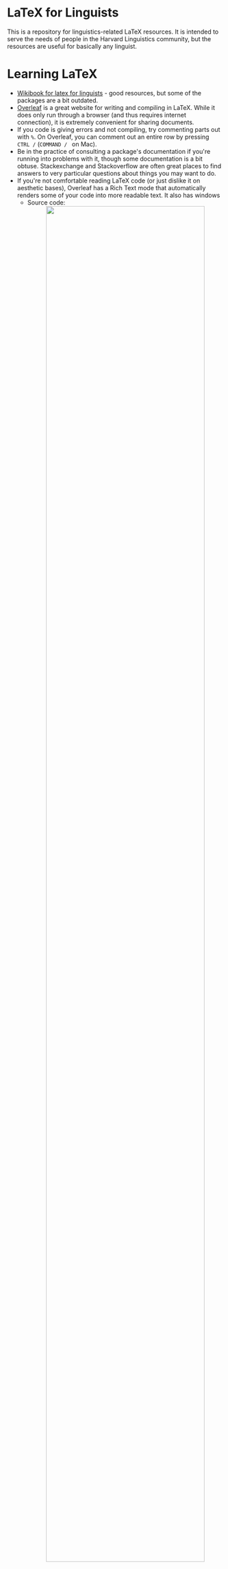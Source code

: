 # LaTeX for Linguists

This is a repository for linguistics-related LaTeX resources.  It is intended to serve the needs of people in the Harvard Linguistics community, but the resources are useful for basically any linguist.

<!-- [Examples of essential functions](/ExampleFiles/exampleFiles.md) -->

# Learning LaTeX

* [Wikibook for latex for linguists](https://en.wikibooks.org/wiki/LaTeX/Linguistics) - good resources, but some of the packages are a bit outdated.
* [Overleaf](https://www.overleaf.com/) is a great website for writing and compiling in LaTeX.  While it does only run through a browser (and thus requires internet connection), it is extremely convenient for sharing documents.
* If you code is giving errors and not compiling, try commenting parts out with ```%```.  On Overleaf, you can comment out an entire row by pressing ```CTRL /``` (```COMMAND / ``` on Mac).
* Be in the practice of consulting a package's documentation if you're running into problems with it, though some documentation is a bit obtuse.  Stackexchange and Stackoverflow are often great places to find answers to very particular questions about things you may want to do.
* If you're not comfortable reading LaTeX code (or just dislike it on aesthetic bases), Overleaf has a Rich Text mode that automatically renders some of your code into more readable text.  It also has windows
    * Source code:<br><center><img src="ExampleFiles/Images/source.png" style="width:90%;height:90%"/></center>
    * Rich text:<br><center><img src="ExampleFiles/Images/richText.png" style="width:90%;height:90%"/></center>


# Very useful tools and things

* [Table generator](https://www.tablesgenerator.com/) - Generates latex code for excel-style tables.
* [comphrehensive latex symbols list](http://tug.ctan.org/info/symbols/comprehensive/symbols-a4.pdf)
* [detexify](https://detexify.kirelabs.org/classify.html) - You draw the symbol and it tells you which package you can get it in, and its command.
* [Kevin's OT table generator](https://meluhha.com/tabular/)
* [tipa codes](https://jon.dehdari.org/tutorials/tipachart_mod.pdf) - Most of the codes for the IPA package ```tipa``` that you can invoke in ```\textipa{}```.
* [Semantics and Pragmatics stylesheet for reference](/ExampleFiles/BibliographyStylesheets/spbasic.bst) - works for ```natbib``` (possibly ```bibtex```?)

# Sample Files

* 2022 LaTeX workshop - linguex, IPA, some symbols, Forest [[PDF](/ExampleFiles/2022_Workshop_linguex_ipa_diacritics_trees_tableaux.pdf), [TeX](/ExampleFiles/2022_Workshop_linguex_ipa_diacritics_trees_tableaux.tex)]
* Basic slides, showing how to do transitions [[PDF](/ExampleFiles/slides.pdf), [TeX](/ExampleFiles/slides.tex)]
* Advanced tables [[PDF](/ExampleFiles/NiceFiguresAndTables.pdf)), [TeX](/ExampleFiles/NiceFiguresAndTables.tex)]

## Abstracts

* Kirby, Ian. 2022. Pre-exhaustification Creates Multifunctionality: Evidence from Tuvan *-daa*. (WCCFL). [[PDF](/ExampleFiles/Kirby%20WCCFL%202022%20Abstract.pdf),  [TeX](/ExampleFiles/Kirby%20WCCFL%202022%20Abstract.tex)]
* Ross, Hayley. 2022. Quantifiying weak and strong crossover for *wh*-crossover and proper names. (SuB). [[PDF](/ExampleFiles/SuB_Abstract_Crossover.pdf), [TeX](/ExampleFiles/SuB_Abstract_Crossover.tex)]

## Sample handouts

* Ross, Hayley. Handout 10 function application [[PDF](/ExampleFiles/Handout%2010-Function%20Application-FilledOut.tex), [TeX](/ExampleFiles/Handout%2010-Function%20Application-FilledOut.tex)]


## Posters

* Ross, Hayley. 2022. Impliciations of the Danish definiteness alternation for concord in Nanosyntax. (SinFonIJA). [[PDF](/ExampleFiles/SinFonIJAPosterNanosyntax.pdf)], [TeX](/ExampleFiles/SinfonIJAPosterNanosyntax.tex)]

## Slides

* Basic linguistics slides, with transitions. [[PDF](/ExampleFiles/slides.pdf), [TeX](/ExampleFiles/slides.tex)]
* Ross, Hayley. 2021. Implications of the Danish definiteness alternation for concord in Nanosyntax. (SinFonIJA) [[PDF](/ExampleFiles/SinFonIJALightningTalkImplicationsDanishNanosyntax.pdf), [TeX](/ExampleFiles/SinFonIJALightningTalkImplicationsDanishNanosyntax.tex)]


# Packages and basic linguistics conventions

There are a lot of packages that are useful, if not necessary, for linguistics.  The great thing about LaTeX is that there are a lot of things to choose from, so if you don't like how one package works, you can try another one.

Some packages do something very small (e.g. give you one command), while others provide a lot (e.g. ```\usepackage{tikz}```, which allows you draw complex figures).

What follows are some of what we think of as the most packages for linguists, broken up into fields and task-specific.

## General packages

* ```\usepackage{soul}``` - gives you ```\st{}``` (for striking through text), ```\ul{}``` (for underlining text)
* ```\usepackage{pifont}``` - lots of symbols
* ```\usepackage{dingbat}``` - Gives you dingbat symbols (e.g. the OT pointer finger)
* ```\usepackage{geometry}``` - lets you set the margins, e.g...
    ```
    \usepackage{geometry}
    \geometry{left=1in,right=1in,top=1in,bottom=1in} %1 inch margins all around
    ```
* ```\usepackage{setspace}``` - Allows you to change linespacing, e.g...
    ```
    \usepackage{setspace}
    \setstretch{1.15} %1.15 spacing
    \frenchspacing %If you type two spaces after period, only shows a single space.
    ```
* ```\usepackage{multicol}``` - gives you the ```multicol``` environment.  E.g. if I wanted to have two columns...
     ```
     \begin{multicols}{2}

        Whatever I type in this environment will be rendered in two columns!  Wow!  Be sure to include linebreaks before and after what you put in it!

     \end{multicols}
     ```
* ```\usepackage{hyperref}``` - Generates clickable links for ```\ref{}```, sections, URLs, as well as in-text citations ([Package documentation](https://mirror.las.iastate.edu/tex-archive/macros/latex/contrib/hyperref/doc/hyperref-doc.pdf), [Overleaf guide](https://www.overleaf.com/learn/latex/Hyperlinks), [wikibooks guide](https://en.wikibooks.org/wiki/LaTeX/Hyperlinks)).  Here is a very basic set of options to get you started:
    ```
    \usepackage{hyperref}
    \hypersetup{colorlinks=True,linkcolor=blue,citecolor=blue} %says "links appear in color.  linkcolor=blue makes in-document links blue, while citecolor=blue make in-text reference blue.
    ```
* ```\usepackage{fancyhdr}``` - Gives you really nice (fancy) headers and footers, as well as a lot of other functionality ([documentation](https://mirror.mwt.me/ctan/macros/latex/contrib/fancyhdr/fancyhdr.pdf), [Overleaf guide](https://www.overleaf.com/learn/latex/Headers_and_footers), [wikibooks guide](https://en.wikibooks.org/wiki/LaTeX/Customizing_Page_Headers_and_Footers)).  Here's something to get you started:
    ```
    \usepackage{fancyhdr}
    \pagestyle{fancy}
    \rhead{Top right margin}
    \lhead{Top left margin}
    ```
* ```\usepackage{slashbox}``` - gives you ```\backslashbox{}{}``` for tabular environments (so you can label the rows and columns).
* ```\usepackage{arydshln} ``` Gives you ```\hdashline```, a dashlined (e.g. for tabulars)
* ```\usepackage{longtable}``` -Provides environments ```longtable```, which is a tabular environments that can span multiple pages.


## Glossing packages

There are three main glossing packages.  In order of difficulty, they are: ```gb4e``` ([documentation](https://ctan.math.illinois.edu/macros/latex/contrib/gb4e/gb4e-doc.pdf)), ```linguex``` ([documentation](https://texdoc.org/serve/linguex-doc.pdf/0)), and ```expex``` ([documentation](https://ctan.mirrors.hoobly.com/macros/generic/expex/expex-doc.pdf)).  **NOTE:** Do not declare more than one glossing packages in your preamble!


Let's examine how to write the following simple examples:

![](/ExampleFiles/Images/glosses.png)




### gb4e

[PDF](/ExampleFiles/SinglePackageExamples/gb4e.pdf), [TeX](/ExampleFiles/SinglePackageExamples/gb4e.tex)

<details>
<summary>
Code
</summary>

```

\documentclass{article}

\usepackage{gb4e}

\begin{document}


Consider the following sentence

\begin{exe}
\ex\label{ex:first} This is a sentence
\ex
    \begin{xlist}
    \ex[*]{Sentence a}
    \ex[\#]{Sentence b}
    \ex[]{Sentence c}
    \end{xlist}

\end{exe}

Shiny glosses!  I can refer to example (\ref{ex:first}) like this. %Have to put \ref{} in parentheses

Example (\ref{ex:Turkish}) is a nice sentence in Turkish.


\begin{exe}
    \ex\label{ex:Turkish}
        \gll 
       Öğretmen-ler öğrenci-ler-e iki kitap ok-ut-tu.\\
       teacher-{\sc pl.nom} student-{\sc pl-acc} two book read-{\sc caus-pst}\\ %Do not forget line breaks!
        `The teacher made the students read two books..'
\end{exe}

\end{document}

```
</details>
<br>




### linguex

[PDF](/ExampleFiles/SinglePackageExamples/linguex.pdf), [TeX](/ExampleFiles/SinglePackageExamples/linguex.tex)

<details>
<summary> 
Code
</summary>

```
\documentclass{article}
\usepackage[utf8]{inputenc}

\usepackage{linguex}

\begin{document}

Consider the following sentence:

\ex.This is a sentence \label{ex:first}\\

\ex.\a.*Sentence a %Do not put space b/w judgment symobl and the first word! 
    \b.\#Sentence b
    \b. Sentence c
    
Shiny glosses!  I can refer to example \ref{ex:first} like this. %Do not put parentheses around \ref{}

Example \ref{ex:Turkish} is a nice sentence in Turkish.

\exg.Öğretmen-ler öğrenci-ler-e iki kitap ok-ut-tu. \label{ex:Turkish}\\
       teacher-{\sc pl.nom} student-{\sc pl-acc} two book read-{\sc caus-pst}\\ %Do not forget line breaks!
        `The teacher made the students read two books..'



\end{document}

```

</details>
<br>

Other examples of ```linguex``` can be found in the Handout for the 2022 LaTeX workshop at Harvard [[PDF](/ExampleFiles/2022_Workshop_linguex_ipa_diacritics_trees_tableaux.pdf), [TeX](/ExampleFiles/2022_Workshop_linguex_ipa_diacritics_trees_tableaux.tex)]

### expex

[PDF](/ExampleFiles/SinglePackageExamples/expexExamples.pdf), [TeX](/ExampleFiles/SinglePackageExamples/expexExamples.tex)
<details><summary> 
Code
</summary>

```
\documentclass{article}

\usepackage{parskip} %For paragraph formatting
\usepackage{expex} % Linguistic examples & glosses

\lingset{everygla={},aboveglftskip=-0.5ex,aboveexskip=1ex,belowexskip=-1ex,Everyex={\parskip=0pt}} % Expex gloss configuration to work with parskip (removes unnecessary whitespace).  Also unitalicizes top line of gloss


\begin{document}


Consider the following sentence:

% This uses expex formatting - see http://mirrors.ibiblio.org/CTAN/macros/generic/expex/expex-doc.pdf
\ex This is a sentence \label{ex:first}
\xe
\pex~ % Use the tilde for consecutive examples to get better spacing
\a \ljudge{*} Sentence a
\a \ljudge{\#} Sentence b
\a Sentence c
\xe

Shiny glosses! I can refer to example (\ref{ex:first}) like this. %Requires you to have put a \label there.


Example (\ref{ex:Turkish}) is a nice sentence in Turkish.

\ex \label{ex:Turkish}
\begingl
\gla Öğretmen-ler öğrenci-ler-e iki kitap ok-ut-tu. //
\glb teacher-{\sc pl.nom} student-{\sc pl-acc} two book read-{\sc caus-pst}//
\glft `The teacher made the students read two books.'//
\endgl
\xe

\end{document}
```

</details>

Other examples:
* Handout 10 function application [PDF](/ExampleFiles/Handout%2010-Function%20Application-FilledOut.tex), [TeX](/ExampleFiles/Handout%2010-Function%20Application-FilledOut.tex)

## Diacritics and phonetic characters

### IPA

```\usepackage{tipa}``` is the gold standard for typing IPA ([tipa code table](https://jon.dehdari.org/tutorials/tipachart_mod.pdf))

## Semantics 

Undoubtably, all semanticists use these packages:

```
\usepackage{amsmath} %equations, matrices, etc
\usepackage{amssymb} %lots of math symbols
\usepackage{stmaryrd} %gives you things like tuple brackets <>
\usepackage{mathtools} %Additional mathy stuff
```

Other things that are more personal taste are the following:

```
\usepackage{mathastext} %prevents math mode from italicizing.
\usepackage{cancel} %Gives you the command \cancel{} for striking things out
```


# Useful macros

In the following code snippets, if any particular packages are required, they are included right before the macro is provided.

<hr>

Create a non-indented bullet point (command ```\strt```)
```
\newcommand{\strt}{\noindent $\bullet$ }
```

<hr>

```\xmark```, to match ```\checkmark``` 
```
\usepackage{pifont}
\newcommand{\xmark}{\ding{55} }
```

<hr>

Easier way to type angled tuple brackets.  (command ```\op{}{}```)

```
\usepackage{stmaryrd} %required for \langle, \rangle

\newcommand{\op}[2]{\ensuremath{\langle #1,#2\rangle}}
```

For example, to type ```<e, <e, t>>```, you would enter ```\op{e}{\op{e}{t}}``` instead of ```$\langle e, \langle e, t\rangle \rangle$```

<hr>

To put a right-justified thing to the right of a three-line gloss. (```\rcommentg{Whatever you want to the right)```

```
\newcommand{\rcommentg}[1]{\hfill\raisebox{1.9\baselineskip}[0pt][0pt]{#1}}

% Note that you may need to adjust the number in baselineskip depending on your font size!
```

Using ```linguex```, here is a demonstration.

```
\exg.Ich lieb-e dich\\
I love-{\sc pres.1sg} you.{\sc acc}\\
`I love you.' \rcommentg{(German)}
```
<hr>

```\mc{}{}{}``` and ```\mr{}{}{}```, condensed command for ```\multicolumn{}{}{}``` and ```\multirow{}{}{}```

```
\usepackage{multirow}
\newcommand{\mr}[3]{\multirow{#1}{#2}{#3}} % condensed version of \multirow{}{}{}
\newcommand{\mc}[3]{\multicolumn{#1}{#2}{#3}} %condensed version of \multicolumn{}{}{}
```

<hr>

For left, right, or center justified cells in a tabular which have a fixed width (with linebreaks for text that goes over the width).

```
\usepackage{array}
\newcolumntype{L}[1]{>{\raggedright\let\newline\\\arraybackslash\hspace{0pt}}m{#1}}
\newcolumntype{C}[1]{>{\centering\let\newline\\\arraybackslash\hspace{0pt}}m{#1}}
\newcolumntype{R}[1]{>{\raggedleft\let\newline\\\arraybackslash\hspace{0pt}}m{#1}}
```
For example, here's code for a table:

```
\begin{tabular}{| L{1in} | R{1in} | C{1in} |}
\hline Row 1 & row 2 & row 3 \\\hline 
Blah blah blah blah blah & yada yada yada yada & word word word word\\\hline      
\end{tabular}

```

